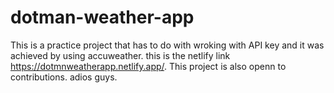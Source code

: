 # dotman-weather-app

This is a practice project that has to do with wroking with API key and it was achieved by using accuweather. 
this is the netlify link https://dotmnweatherapp.netlify.app/. This project is also openn to contributions. adios guys.

